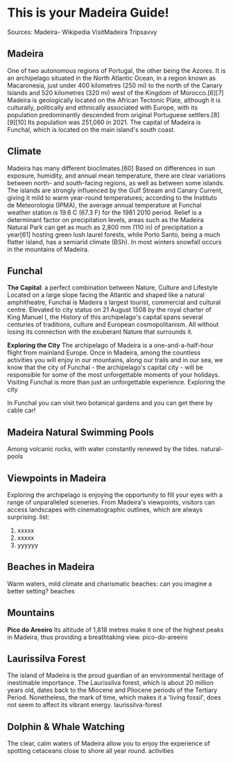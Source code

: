 

# This is your Madeira Guide!
Sources: 
Madeira- Wikipedia
VisitMadeira
Tripsavvy


## Madeira  
One of two autonomous regions of Portugal, the other being the Azores. It is an archipelago situated in the North Atlantic Ocean, in a region known as Macaronesia, just under 400 kilometres (250 mi) to the north of the Canary Islands and 520 kilometres (320 mi) west of the Kingdom of Morocco.[6][7] Madeira is geologically located on the African Tectonic Plate, although it is culturally, politically and ethnically associated with Europe, with its population predominantly descended from original Portuguese settlers.[8][9][10] Its population was 251,060 in 2021. The capital of Madeira is Funchal, which is located on the main island's south coast.

## Climate 
Madeira has many different bioclimates.[60] Based on differences in sun exposure, humidity, and annual mean temperature, there are clear variations between north- and south-facing regions, as well as between some islands. The islands are strongly influenced by the Gulf Stream and Canary Current, giving it mild to warm year-round temperatures; according to the Instituto de Meteorologia (IPMA), the average annual temperature at Funchal weather station is 19.6  C (67.3  F) for the 1981 2010 period. Relief is a determinant factor on precipitation levels, areas such as the Madeira Natural Park can get as much as 2,800 mm (110 in) of precipitation a year[61] hosting green lush laurel forests, while Porto Santo, being a much flatter island, has a semiarid climate (BSh). In most winters snowfall occurs in the mountains of Madeira.




## Funchal 
**The Capital**: a perfect combination between Nature, Culture and Lifestyle
Located on a large slope facing the Atlantic and shaped like a natural amphitheatre, Funchal is Madeira s largest tourist, commercial and cultural centre. Elevated to city status on 21 August 1508 by the royal charter of King Manuel I, the History of this archipelago's capital spans several centuries of traditions, culture and European cosmopolitanism. All without losing its connection with the exuberant Nature that surrounds it.



**Exploring the City**
The archipelago of Madeira is a one-and-a-half-hour flight from mainland Europe. Once in Madeira, among the countless activities you will enjoy in our mountains, along our trails and in our sea, we know that the city of Funchal - the archipelago's capital city - will be responsible for some of the most unforgettable moments of your holidays. Visiting Funchal is more than just an unforgettable experience.
Exploring the city


In Funchal you can visit two botanical gardens and you can get there by cable car!



## Madeira Natural Swimming Pools
Among volcanic rocks, with water constantly renewed by the tides.
natural-pools


## Viewpoints in Madeira
Exploring the archipelago is enjoying the opportunity to fill your eyes with a range of unparalleled sceneries. From Madeira's viewpoints, visitors can access landscapes with cinematographic outlines, which are always surprising.
list: 
1. xxxxx
2. xxxxx
3. yyyyyy


## Beaches in Madeira
Warm waters, mild climate and charismatic beaches: can you imagine a better setting?
beaches

## Mountains 
**Pico do Areeiro** 
Its altitude of 1,818 metres make it one of the highest peaks in Madeira, thus providing a breathtaking view.
pico-do-areeiro

## Laurissilva Forest
The island of Madeira is the proud guardian of an environmental heritage of inestimable importance. The Laurissilva forest, which is about 20 million years old, dates back to the Miocene and Pliocene periods of the Tertiary Period. Nonetheless, the mark of time, which makes it a 'living fossil', does not seem to affect its vibrant energy.
laurissilva-forest

## Dolphin & Whale Watching
The clear, calm waters of Madeira allow you to enjoy the experience of spotting cetaceans close to shore all year round.
activities
